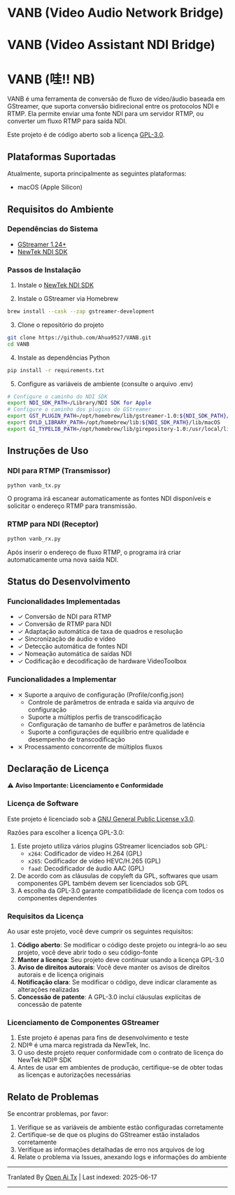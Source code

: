 # VANB (Video Audio Network Bridge)
# VANB (Video Assistant NDI Bridge)
# VANB (哇!! NB)

VANB é uma ferramenta de conversão de fluxo de vídeo/áudio baseada em GStreamer, que suporta conversão bidirecional entre os protocolos NDI e RTMP. Ela permite enviar uma fonte NDI para um servidor RTMP, ou converter um fluxo RTMP para saída NDI.

Este projeto é de código aberto sob a licença [GPL-3.0](https://www.gnu.org/licenses/gpl-3.0.html).

## Plataformas Suportadas

Atualmente, suporta principalmente as seguintes plataformas:
- macOS (Apple Silicon)

## Requisitos do Ambiente

### Dependências do Sistema
- [GStreamer 1.24+](https://gstreamer.freedesktop.org)
- [NewTek NDI SDK](https://www.ndi.tv/sdk/)

### Passos de Instalação
1. Instale o [NewTek NDI SDK](https://www.ndi.tv/sdk/)

2. Instale o GStreamer via Homebrew
```bash
brew install --cask --zap gstreamer-development
```

3. Clone o repositório do projeto
```bash
git clone https://github.com/Ahua9527/VANB.git
cd VANB
```

4. Instale as dependências Python
```bash
pip install -r requirements.txt
```

5. Configure as variáveis de ambiente (consulte o arquivo .env)
```bash
# Configure o caminho do NDI SDK
export NDI_SDK_PATH=/Library/NDI SDK for Apple
# Configure o caminho dos plugins do GStreamer
export GST_PLUGIN_PATH=/opt/homebrew/lib/gstreamer-1.0:${NDI_SDK_PATH}/lib/macOS
export DYLD_LIBRARY_PATH=/opt/homebrew/lib:${NDI_SDK_PATH}/lib/macOS
export GI_TYPELIB_PATH=/opt/homebrew/lib/girepository-1.0:/usr/local/lib/girepository-1.0
```

## Instruções de Uso

### NDI para RTMP (Transmissor)
```bash
python vanb_tx.py
```
O programa irá escanear automaticamente as fontes NDI disponíveis e solicitar o endereço RTMP para transmissão.

### RTMP para NDI (Receptor)
```bash
python vanb_rx.py
```
Após inserir o endereço de fluxo RTMP, o programa irá criar automaticamente uma nova saída NDI.

## Status do Desenvolvimento

### Funcionalidades Implementadas
- ✓ Conversão de NDI para RTMP
- ✓ Conversão de RTMP para NDI
- ✓ Adaptação automática de taxa de quadros e resolução
- ✓ Sincronização de áudio e vídeo
- ✓ Detecção automática de fontes NDI
- ✓ Nomeação automática de saídas NDI
- ✓ Codificação e decodificação de hardware VideoToolbox

### Funcionalidades a Implementar
- ⨯ Suporte a arquivo de configuração (Profile/config.json)
  - Controle de parâmetros de entrada e saída via arquivo de configuração
  - Suporte a múltiplos perfis de transcodificação
  - Configuração de tamanho de buffer e parâmetros de latência
  - Suporte a configurações de equilíbrio entre qualidade e desempenho de transcodificação
- ⨯ Processamento concorrente de múltiplos fluxos

## Declaração de Licença

⚠️ **Aviso Importante: Licenciamento e Conformidade**

### Licença de Software

Este projeto é licenciado sob a [GNU General Public License v3.0](https://www.gnu.org/licenses/gpl-3.0.html).

Razões para escolher a licença GPL-3.0:
1. Este projeto utiliza vários plugins GStreamer licenciados sob GPL:
   - `x264`: Codificador de vídeo H.264 (GPL)
   - `x265`: Codificador de vídeo HEVC/H.265 (GPL)
   - `faad`: Decodificador de áudio AAC (GPL)
2. De acordo com as cláusulas de copyleft da GPL, softwares que usam componentes GPL também devem ser licenciados sob GPL
3. A escolha da GPL-3.0 garante compatibilidade de licença com todos os componentes dependentes

### Requisitos da Licença

Ao usar este projeto, você deve cumprir os seguintes requisitos:
1. **Código aberto**: Se modificar o código deste projeto ou integrá-lo ao seu projeto, você deve abrir todo o seu código-fonte
2. **Manter a licença**: Seu projeto deve continuar usando a licença GPL-3.0
3. **Aviso de direitos autorais**: Você deve manter os avisos de direitos autorais e de licença originais
4. **Notificação clara**: Se modificar o código, deve indicar claramente as alterações realizadas
5. **Concessão de patente**: A GPL-3.0 inclui cláusulas explícitas de concessão de patente

### Licenciamento de Componentes GStreamer
1. Este projeto é apenas para fins de desenvolvimento e teste
2. NDI® é uma marca registrada da NewTek, Inc.
3. O uso deste projeto requer conformidade com o contrato de licença do NewTek NDI® SDK
4. Antes de usar em ambientes de produção, certifique-se de obter todas as licenças e autorizações necessárias

## Relato de Problemas

Se encontrar problemas, por favor:
1. Verifique se as variáveis de ambiente estão configuradas corretamente
2. Certifique-se de que os plugins do GStreamer estão instalados corretamente
3. Verifique as informações detalhadas de erro nos arquivos de log
4. Relate o problema via Issues, anexando logs e informações do ambiente

---

Tranlated By [Open Ai Tx](https://github.com/OpenAiTx/OpenAiTx) | Last indexed: 2025-06-17

---